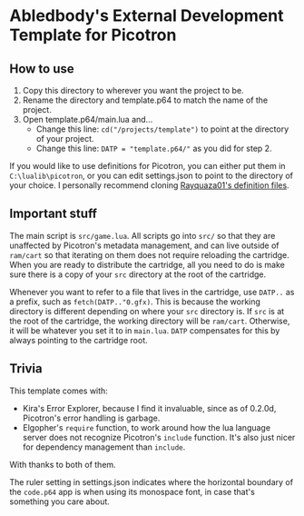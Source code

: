 # Abledbody's External Development Template for Picotron

## How to use

1. Copy this directory to wherever you want the project to be.
2. Rename the directory and template.p64 to match the name of the project.
3. Open template.p64/main.lua and...
	- Change this line: `cd("/projects/template")` to point at the directory of your project.
	- Change this line: `DATP = "template.p64/"` as you did for step 2.

If you would like to use definitions for Picotron, you can either put them in `C:\lualib\picotron`, or you can edit settings.json to point to the directory of your choice. I personally recommend cloning [Rayquaza01's definition files](https://github.com/Rayquaza01/picotron-definitions).

## Important stuff

The main script is `src/game.lua`. All scripts go into `src/` so that they are unaffected by Picotron's metadata management, and can live outside of `ram/cart` so that iterating on them does not require reloading the cartridge. When you are ready to distribute the cartridge, all you need to do is make sure there is a copy of your `src` directory at the root of the cartridge.

Whenever you want to refer to a file that lives in the cartridge, use `DATP..` as a prefix, such as `fetch(DATP.."0.gfx)`. This is because the working directory is different depending on where your `src` directory is. If `src` is at the root of the cartridge, the working directory will be `ram/cart`. Otherwise, it will be whatever you set it to in `main.lua`. `DATP` compensates for this by always pointing to the cartridge root.

## Trivia

This template comes with:
- Kira's Error Explorer, because I find it invaluable, since as of 0.2.0d, Picotron's error handling is garbage.
- Elgopher's `require` function, to work around how the lua language server does not recognize Picotron's `include` function. It's also just nicer for dependency management than `include`.

With thanks to both of them.

The ruler setting in settings.json indicates where the horizontal boundary of the `code.p64` app is when using its monospace font, in case that's something you care about.